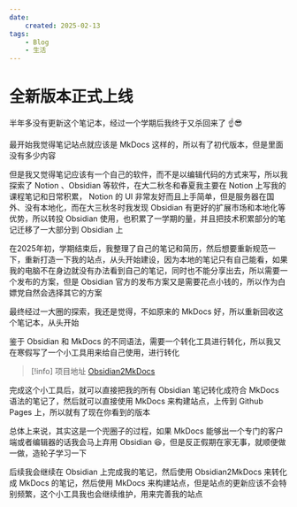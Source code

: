 ```yaml
---
date:
    created: 2025-02-13
tags:
    - Blog
    - 生活
---
```


# 全新版本正式上线

半年多没有更新这个笔记本，经过一个学期后我终于又杀回来了 ☝️😎

<!-- more -->

最开始我觉得笔记站点就应该是 MkDocs 这样的，所以有了初代版本，但是里面没有多少内容

但是我又觉得笔记应该有一个自己的软件，而不是以编辑代码的方式来写，所以我探索了 Notion 、Obsidian 等软件，在大二秋冬和春夏我主要在 Notion 上写我的课程笔记和日常积累， Notion 的 UI 非常友好而且上手简单，但是服务器在国外、没有本地化，而在大三秋冬时我发现 Obsidian 有更好的扩展市场和本地化等优势，所以转投 Obsidian 使用，也积累了一学期的量，并且把技术积累部分的笔记迁移了一大部分到 Obsidian 上

在2025年初，学期结束后，我整理了自己的笔记和简历，然后想要重新规范一下，重新打造一下我的站点，从头开始建设，因为本地的笔记只有自己能看，如果我的电脑不在身边就没有办法看到自己的笔记，同时也不能分享出去，所以需要一个发布的方案，但是 Obsidian 官方的发布方案又是需要花点小钱的，所以作为白嫖党自然会选择其它的方案

最终经过一大圈的探索，我还是觉得，不如原来的 MkDocs 好，所以重新回收这个笔记本，从头开始

鉴于 Obsidian 和 MkDocs 的不同语法，需要一个转化工具进行转化，所以我又在寒假写了一个小工具用来给自己使用，进行转化

> [!info] 项目地址
> [Obsidian2MkDocs](https://github.com/lEEExp3rt/Obsidian2MkDocs)

完成这个小工具后，就可以直接把我的所有 Obsidian 笔记转化成符合 MkDocs 语法的笔记了，然后就可以直接使用 MkDocs 来构建站点，上传到 Github Pages 上，所以就有了现在你看到的版本

总体上来说，其实这是一个兜圈子的过程，如果 MkDocs 能够出一个专门的客户端或者编辑器的话我会马上弃用 Obsidian 😆，但是反正假期在家无事，就顺便做一做，造轮子学习一下

后续我会继续在 Obsidian 上完成我的笔记，然后使用 Obsidian2MkDocs 来转化成 MkDocs 的笔记，然后使用 MkDocs 来构建站点，但是站点的更新应该不会特别频繁，这个小工具我也会继续维护，用来完善我的站点
